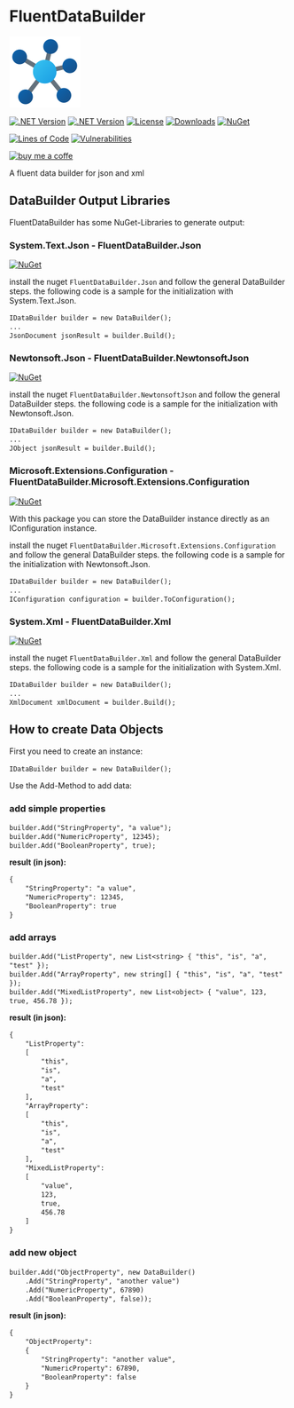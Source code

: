# FluentDataBuilder

![html-compiler-tool](https://raw.githubusercontent.com/lk-code/fluent-data-builder/main/icon_128.png)

[![.NET Version](https://img.shields.io/badge/dotnet%20version-net6.0-blue?style=flat-square)](https://www.nuget.org/packages/FluentDataBuilder/)
[![.NET Version](https://img.shields.io/badge/dotnet%20version-net7.0-blue?style=flat-square)](https://www.nuget.org/packages/FluentDataBuilder/)
[![License](https://img.shields.io/github/license/lk-code/fluent-data-builder.svg?style=flat-square)](https://github.com/lk-code/fluent-data-builder/blob/master/LICENSE)
[![Downloads](https://img.shields.io/nuget/dt/FluentDataBuilder.svg?style=flat-square)](https://www.nuget.org/packages/FluentDataBuilder/)
[![NuGet](https://img.shields.io/nuget/v/FluentDataBuilder.Json.svg?style=flat-square)](https://www.nuget.org/packages/FluentDataBuilder.Json/)

[![Lines of Code](https://sonarcloud.io/api/project_badges/measure?project=lk-code_fluent-data-builder&metric=ncloc)](https://sonarcloud.io/summary/new_code?id=lk-code_fluent-data-builder)
[![Vulnerabilities](https://sonarcloud.io/api/project_badges/measure?project=lk-code_fluent-data-builder&metric=vulnerabilities)](https://sonarcloud.io/summary/new_code?id=lk-code_fluent-data-builder)

[![buy me a coffe](https://cdn.buymeacoffee.com/buttons/v2/default-yellow.png)](https://www.buymeacoffee.com/lk.code)

A fluent data builder for json and xml

## DataBuilder Output Libraries

FluentDataBuilder has some NuGet-Libraries to generate output:

### System.Text.Json - FluentDataBuilder.Json

[![NuGet](https://img.shields.io/nuget/v/FluentDataBuilder.Json.svg?style=flat-square)](https://www.nuget.org/packages/FluentDataBuilder.Json/)

install the nuget `FluentDataBuilder.Json` and follow the general DataBuilder steps. the following code is a sample for the initialization with System.Text.Json.

```
IDataBuilder builder = new DataBuilder();
...
JsonDocument jsonResult = builder.Build();
```

### Newtonsoft.Json - FluentDataBuilder.NewtonsoftJson

[![NuGet](https://img.shields.io/nuget/v/FluentDataBuilder.NewtonsoftJson.svg?style=flat-square)](https://www.nuget.org/packages/FluentDataBuilder.NewtonsoftJson/)

install the nuget `FluentDataBuilder.NewtonsoftJson` and follow the general DataBuilder steps. the following code is a sample for the initialization with Newtonsoft.Json.

```
IDataBuilder builder = new DataBuilder();
...
JObject jsonResult = builder.Build();
```

### Microsoft.Extensions.Configuration - FluentDataBuilder.Microsoft.Extensions.Configuration

[![NuGet](https://img.shields.io/nuget/v/FluentDataBuilder.Microsoft.Extensions.Configuration.svg?style=flat-square)](https://www.nuget.org/packages/FluentDataBuilder.Microsoft.Extensions.Configuration/)

With this package you can store the DataBuilder instance directly as an IConfiguration instance.

install the nuget `FluentDataBuilder.Microsoft.Extensions.Configuration` and follow the general DataBuilder steps. the following code is a sample for the initialization with Newtonsoft.Json.

```
IDataBuilder builder = new DataBuilder();
...
IConfiguration configuration = builder.ToConfiguration();
```

### System.Xml - FluentDataBuilder.Xml

[![NuGet](https://img.shields.io/nuget/v/FluentDataBuilder.Xml.svg?style=flat-square)](https://www.nuget.org/packages/FluentDataBuilder.Xml/)

install the nuget `FluentDataBuilder.Xml` and follow the general DataBuilder steps. the following code is a sample for the initialization with System.Xml.

```
IDataBuilder builder = new DataBuilder();
...
XmlDocument xmlDocument = builder.Build();
```

## How to create Data Objects

First you need to create an instance:

`IDataBuilder builder = new DataBuilder();`

Use the Add-Method to add data:

### add simple properties

```
builder.Add("StringProperty", "a value");
builder.Add("NumericProperty", 12345);
builder.Add("BooleanProperty", true);
```

**result (in json):**

```
{
    "StringProperty": "a value",
    "NumericProperty": 12345,
    "BooleanProperty": true
}
```

### add arrays

```
builder.Add("ListProperty", new List<string> { "this", "is", "a", "test" });
builder.Add("ArrayProperty", new string[] { "this", "is", "a", "test" });
builder.Add("MixedListProperty", new List<object> { "value", 123, true, 456.78 });
```

**result (in json):**

```
{
    "ListProperty":
    [
        "this",
        "is",
        "a",
        "test"
    ],
    "ArrayProperty":
    [
        "this",
        "is",
        "a",
        "test"
    ],
    "MixedListProperty":
    [
        "value",
        123,
        true,
        456.78
    ]
}
```

### add new object

```
builder.Add("ObjectProperty", new DataBuilder()
    .Add("StringProperty", "another value")
    .Add("NumericProperty", 67890)
    .Add("BooleanProperty", false));
```

**result (in json):**

```
{
    "ObjectProperty":
    {
        "StringProperty": "another value",
        "NumericProperty": 67890,
        "BooleanProperty": false
    }
}
```
